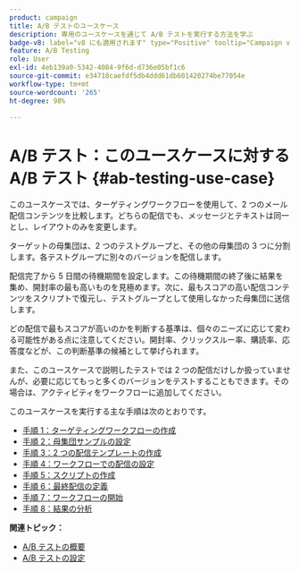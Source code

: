 ```yaml
---
product: campaign
title: A/B テストのユースケース
description: 専用のユースケースを通じて A/B テストを実行する方法を学ぶ
badge-v8: label="v8 にも適用されます" type="Positive" tooltip="Campaign v8 にも適用されます"
feature: A/B Testing
role: User
exl-id: 4eb139a0-5342-4084-9f6d-d736e05bf1c6
source-git-commit: e34718caefdf5db4ddd61db601420274be77054e
workflow-type: tm+mt
source-wordcount: '265'
ht-degree: 98%

---
```


# A/B テスト：このユースケースに対する A/B テスト {#ab-testing-use-case}

このユースケースでは、ターゲティングワークフローを使用して、2 つのメール配信コンテンツを比較します。どちらの配信でも、メッセージとテキストは同一とし、レイアウトのみを変更します。

ターゲットの母集団は、2 つのテストグループと、その他の母集団の 3 つに分割します。各テストグループに別々のバージョンを配信します。

配信完了から 5 日間の待機期間を設定します。この待機期間の終了後に結果を集め、開封率の最も高いものを見極めます。次に、最もスコアの高い配信コンテンツをスクリプトで復元し、テストグループとして使用しなかった母集団に送信します。

どの配信で最もスコアが高いのかを判断する基準は、個々のニーズに応じて変わる可能性がある点に注意してください。開封率、クリックスルー率、購読率、応答度などが、この判断基準の候補として挙げられます。

また、このユースケースで説明したテストでは 2 つの配信だけしか扱っていませんが、必要に応じてもっと多くのバージョンをテストすることもできます。その場合は、アクティビティをワークフローに追加してください。

このユースケースを実行する主な手順は次のとおりです。

* [手順 1：ターゲティングワークフローの作成](a-b-testing-uc-targeting-workflow.md)
* [手順 2：母集団サンプルの設定](a-b-testing-uc-population-samples.md)
* [手順 3：2 つの配信テンプレートの作成](a-b-testing-uc-delivery-templates.md)
* [手順 4：ワークフローでの配信の設定](a-b-testing-uc-configuring-deliveries.md)
* [手順 5：スクリプトの作成](a-b-testing-uc-script.md)
* [手順 6：最終配信の定義](a-b-testing-uc-final-delivery.md)
* [手順 7：ワークフローの開始](a-b-testing-uc-start-workflow.md)
* [手順 8：結果の分析](a-b-testing-uc-analyzing.md)

**関連トピック：**

* [A/B テストの概要](get-started-a-b-testing.md)
* [A/B テストの設定](configuring-a-b-testing.md)
